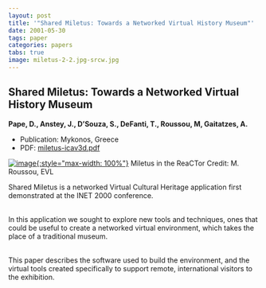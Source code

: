```yaml
---
layout: post
title: '"Shared Miletus: Towards a Networked Virtual History Museum"'
date: 2001-05-30
tags: paper
categories: papers
tabs: true
image: miletus-2-2.jpg-srcw.jpg
---
```


## Shared Miletus: Towards a Networked Virtual History Museum
**Pape, D., Anstey, J., D&rsquo;Souza, S., DeFanti, T., Roussou, M, Gaitatzes, A.**
- Publication: Mykonos, Greece
- PDF: [miletus-icav3d.pdf](/documents/miletus-icav3d.pdf)


[![image](https://www.evl.uic.edu/output/originals/miletus-2-2.jpg-srcw.jpg){:style="max-width: 100%"}](https://www.evl.uic.edu/output/originals/miletus-2-2.jpg-srcw.jpg)
Miletus in the ReaCTor
Credit: M. Roussou, EVL

Shared Miletus is a networked Virtual Cultural Heritage application first demonstrated at the INET 2000 conference.<br><br>

In this application we sought to explore new tools and techniques, ones that could be useful to create a networked virtual environment, which takes the place of a traditional museum.<br><br>

This paper describes the software used to build the environment, and the virtual tools created specifically to support remote, international visitors to the exhibition.
